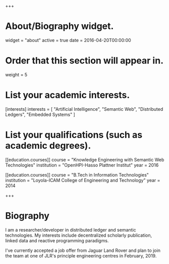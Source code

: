 +++
# About/Biography widget.
widget = "about"
active = true
date = 2016-04-20T00:00:00

# Order that this section will appear in.
weight = 5

# List your academic interests.
[interests]
  interests = [
    "Artificial Intelligence",
    "Semantic Web",
    "Distributed Ledgers",
    "Embedded Systems"
  ]

# List your qualifications (such as academic degrees).

[[education.courses]]
  course = "Knowledge Engineering with Semantic Web Technologies"
  institution = "OpenHPI-Hasso Plattner Institut"
  year = 2016

[[education.courses]]
  course = "B.Tech in Information Technologies"
  institution = "Loyola-ICAM College of Engineering and Technology"
  year = 2014
 
+++

# Biography


I am a researcher/developer in distributed ledger and semantic technologies. My interests include decentralized scholarly publication, linked data and reactive programming paradigms.

I've currently accepted a job offer from Jaguar Land Rover and plan to join the team at one of JLR's principle engineering centres in February, 2019.

